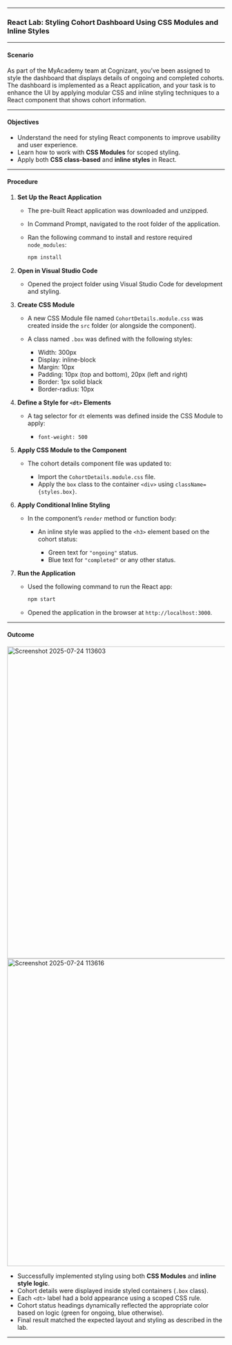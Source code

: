 
---

### **React Lab: Styling Cohort Dashboard Using CSS Modules and Inline Styles**

---

#### **Scenario**

As part of the MyAcademy team at Cognizant, you’ve been assigned to style the dashboard that displays details of ongoing and completed cohorts. The dashboard is implemented as a React application, and your task is to enhance the UI by applying modular CSS and inline styling techniques to a React component that shows cohort information.

---

#### **Objectives**

* Understand the need for styling React components to improve usability and user experience.
* Learn how to work with **CSS Modules** for scoped styling.
* Apply both **CSS class-based** and **inline styles** in React.

---

#### **Procedure**

1. **Set Up the React Application**

   * The pre-built React application was downloaded and unzipped.
   * In Command Prompt, navigated to the root folder of the application.
   * Ran the following command to install and restore required `node_modules`:

     ```bash
     npm install
     ```

2. **Open in Visual Studio Code**

   * Opened the project folder using Visual Studio Code for development and styling.

3. **Create CSS Module**

   * A new CSS Module file named `CohortDetails.module.css` was created inside the `src` folder (or alongside the component).
   * A class named `.box` was defined with the following styles:

     * Width: 300px
     * Display: inline-block
     * Margin: 10px
     * Padding: 10px (top and bottom), 20px (left and right)
     * Border: 1px solid black
     * Border-radius: 10px

4. **Define a Style for `<dt>` Elements**

   * A tag selector for `dt` elements was defined inside the CSS Module to apply:

     * `font-weight: 500`

5. **Apply CSS Module to the Component**

   * The cohort details component file was updated to:

     * Import the `CohortDetails.module.css` file.
     * Apply the `box` class to the container `<div>` using `className={styles.box}`.

6. **Apply Conditional Inline Styling**

   * In the component’s `render` method or function body:

     * An inline style was applied to the `<h3>` element based on the cohort status:

       * Green text for `"ongoing"` status.
       * Blue text for `"completed"` or any other status.

7. **Run the Application**

   * Used the following command to run the React app:

     ```bash
     npm start
     ```
   * Opened the application in the browser at `http://localhost:3000`.

---

#### **Outcome**





<img width="1365" height="722" alt="Screenshot 2025-07-24 113603" src="https://github.com/user-attachments/assets/a7693aba-7b09-4202-bc45-86f3654aff01" />






<img width="1365" height="712" alt="Screenshot 2025-07-24 113616" src="https://github.com/user-attachments/assets/2b68bc0f-dabe-4e3c-a141-a63f6651216e" />


* Successfully implemented styling using both **CSS Modules** and **inline style logic**.
* Cohort details were displayed inside styled containers (`.box` class).
* Each `<dt>` label had a bold appearance using a scoped CSS rule.
* Cohort status headings dynamically reflected the appropriate color based on logic (green for ongoing, blue otherwise).
* Final result matched the expected layout and styling as described in the lab.

---
